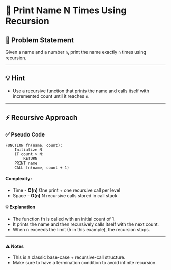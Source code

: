 # 🔁 Print Name N Times Using Recursion

## 🧩 Problem Statement
Given a name and a number `n`, print the name exactly `n` times using recursion.

---

## 💡 Hint
- Use a recursive function that prints the name and calls itself with incremented count until it reaches `n`.

---

## ⚡ Recursive Approach

### ✅ Pseudo Code
```plaintext
FUNCTION fn(name, count):
    Initialize N
    IF count > N:
        RETURN
    PRINT name
    CALL fn(name, count + 1)
```
#### Complexity:
- Time - **O(n)** One print + one recursive call per level
- Space - **O(n)** N recursive calls stored in call stack
#### 💡 Explanation
- The function fn is called with an initial count of 1.
- It prints the name and then recursively calls itself with the next count.
- When n exceeds the limit (5 in this example), the recursion stops.

---

#### ⚠️ Notes
- This is a classic base-case + recursive-call structure.
- Make sure to have a termination condition to avoid infinite recursion.